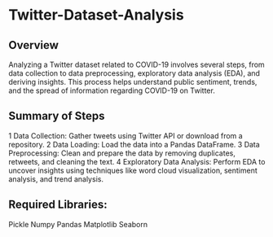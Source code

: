 # Twitter-Dataset-Analysis
## Overview
Analyzing a Twitter dataset related to COVID-19 involves several steps, from data collection to data preprocessing, exploratory data analysis (EDA), and deriving insights. This process helps understand public sentiment, trends, and the spread of information regarding COVID-19 on Twitter.

## Summary of Steps
1 Data Collection: Gather tweets using Twitter API or download from a repository.
2 Data Loading: Load the data into a Pandas DataFrame.
3 Data Preprocessing: Clean and prepare the data by removing duplicates, retweets, and cleaning the text.
4 Exploratory Data Analysis: Perform EDA to uncover insights using techniques like word cloud visualization, sentiment analysis, and trend analysis.

## Required Libraries:

Pickle
Numpy
Pandas
Matplotlib
Seaborn
